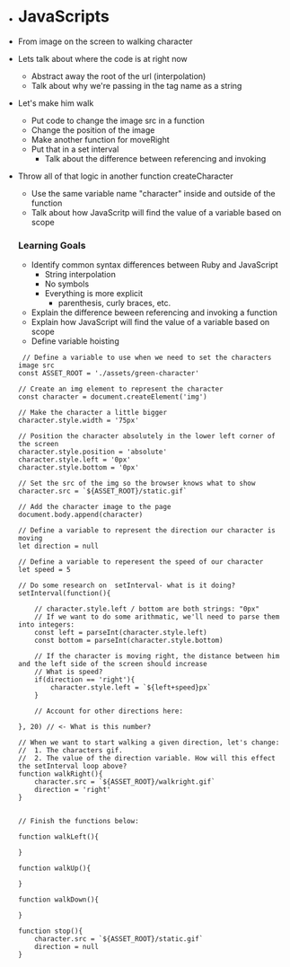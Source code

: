 * # JavaScripts

* From image on the screen to walking character

* Lets talk about where the code is at right now
    * Abstract away the root of the url (interpolation)
    * Talk about why we're passing in the tag name as a string

* Let's make him walk
    * Put code to change the image src in a function
    * Change the position of the image
    * Make another function for moveRight
    * Put that in a set interval
        * Talk about the difference between referencing and invoking

* Throw all of that logic in another function createCharacter
    * Use the same variable name "character" inside and outside of the function
    * Talk about how JavaScritp will find the value of a variable based on scope

  ### Learning Goals

  - Identify common syntax differences between Ruby and JavaScript
    - String interpolation
    - No symbols
    - Everything is more explicit
      - parenthesis, curly braces, etc.
  - Explain the difference beween referencing and invoking a function
  - Explain how JavaScript will find the value of a variable based on scope
  - Define variable hoisting



  ```
   // Define a variable to use when we need to set the characters image src
  const ASSET_ROOT = './assets/green-character'
  
  // Create an img element to represent the character
  const character = document.createElement('img')
  
  // Make the character a little bigger
  character.style.width = '75px'
  
  // Position the character absolutely in the lower left corner of the screen
  character.style.position = 'absolute'
  character.style.left = '0px'
  character.style.bottom = '0px'
  
  // Set the src of the img so the browser knows what to show
  character.src = `${ASSET_ROOT}/static.gif`
  
  // Add the character image to the page
  document.body.append(character)
  
  // Define a variable to represent the direction our character is moving
  let direction = null
  
  // Define a variable to reperesent the speed of our character
  let speed = 5
  
  // Do some research on  setInterval- what is it doing?
  setInterval(function(){
  
      // character.style.left / bottom are both strings: "0px"
      // If we want to do some arithmatic, we'll need to parse them into integers:
      const left = parseInt(character.style.left)
      const bottom = parseInt(character.style.bottom)
  
      // If the character is moving right, the distance between him and the left side of the screen should increase
      // What is speed?
      if(direction == 'right'){
          character.style.left = `${left+speed}px`
      }
  
      // Account for other directions here:
  
  }, 20) // <- What is this number?
  
  // When we want to start walking a given direction, let's change: 
  //  1. The characters gif.
  //  2. The value of the direction variable. How will this effect the setInterval loop above?
  function walkRight(){
      character.src = `${ASSET_ROOT}/walkright.gif`
      direction = 'right'
  }
  
  
  // Finish the functions below:
  
  function walkLeft(){
  
  }
  
  function walkUp(){
  
  }
  
  function walkDown(){
  
  }
  
  function stop(){
      character.src = `${ASSET_ROOT}/static.gif`
      direction = null
  }
  ```
